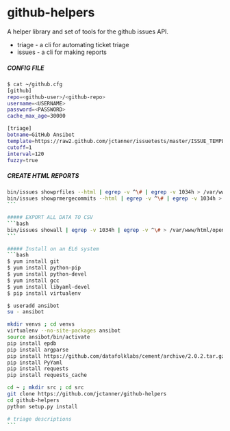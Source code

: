 github-helpers
==============

A helper library and set of tools for the github issues API.

* triage - a cli for automating ticket triage
* issues - a cli for making reports

##### CONFIG FILE
```bash
$ cat ~/github.cfg 
[github]
repo=<github-user>/<github-repo>
username=<USERNAME>
password=<PASSWORD>
cache_max_age=30000

[triage]
botname=GitHub Ansibot
template=https://raw2.github.com/jctanner/issuetests/master/ISSUE_TEMPLATE.md
cutoff=1
interval=120
fuzzy=true
```

##### CREATE HTML REPORTS
````bash
bin/issues showprfiles --html | egrep -v ^\# | egrep -v 1034h > /var/www/html/prs_by_file.html
bin/issues showprmergecommits --html | egrep -v ^\# | egrep -v 1034h > /var/www/html/pr_merge_commits.html
```

##### EXPORT ALL DATA TO CSV
```bash
bin/issues showall | egrep -v 1034h | egrep -v ^\# > /var/www/html/opentickets.csv
```

##### Install on an EL6 system
```bash
$ yum install git
$ yum install python-pip
$ yum install python-devel
$ yum install gcc
$ yum install libyaml-devel
$ pip install virtualenv

$ useradd ansibot
su - ansibot

mkdir venvs ; cd venvs
virtualenv --no-site-packages ansibot
source ansibot/bin/activate
pip install epdb
pip install argparse
pip install https://github.com/datafolklabs/cement/archive/2.0.2.tar.gz
pip install PyYaml
pip install requests
pip install requests_cache

cd ~ ; mkdir src ; cd src
git clone https://github.com/jctanner/github-helpers
cd github-helpers
python setup.py install

# triage descriptions
```
